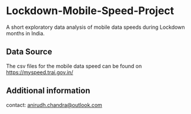 # Lockdown-Mobile-Speed-Project
A short exploratory data analysis of mobile data speeds during Lockdown months in India.

## Data Source
The csv files for the mobile data speed can be found on https://myspeed.trai.gov.in/

## Additional information
contact: anirudh.chandra@outlook.com
